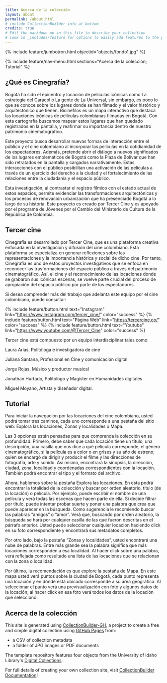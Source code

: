 ```yaml
---
title: Acerca de la colección
layout: about
permalink: /about.html
# include CollectionBuilder info at bottom
credits: true
# Edit the markdown on in this file to describe your collection
# Look in _includes/feature for options to easily add features to the page
---
```


{% include feature/jumbotron.html objectid="objects/fondo1.jpg" %}

{% include feature/nav-menu.html sections="Acerca de la colección; Tutorial" %}

## ¿Qué es Cinegrafía? 

Bogotá ha sido el epicentro y locación de películas icónicas como La estrategia del Caracol o La gente de La Universal, sin embargo, es poco lo que se conoce sobre los lugares donde se han filmado y el valor histórico y arquitectónico que tienen. Bicinefilos es un mapa interactivo que destaca las locaciones icónicas de películas colombianas filmadas en Bogotá. Con esta cartografía buscamos mapear estos lugares que han quedado registrados en la pantalla, y reafirmar su importancia dentro de nuestro patrimonio cinematográfico.

Este proyecto busca desarrollar nuevas formas de interacción entre el público y el cine colombiano al incorporar las películas en la cotidianidad de los espectadores. Además, pretende abrir el diálogo a nuevos significados de los lugares emblemáticos de Bogotá como la Plaza de Bolívar que han sido retratados en la pantalla y cargados narrativamente. Estas interacciones con el público posibilitan una activación de las películas a través de un ejercicio del derecho a la ciudad y el fortalecimiento de las relaciones entre la ciudadanía y el espacio público.
 
Esta investigación, al contrastar el registro fílmico con el estado actual de estos espacios, permite evidenciar las transformaciones arquitectónicas y los procesos de renovación urbanización que ha presenciado Bogotá a lo largo de su historia. Este proyecto es creado por Tercer Cine y es apoyado por el programa de Jóvenes por el Cambio del Ministerio de Cultura de la República de Colombia. 

## Tercer cine

Cinegrafía es desarrollado por Tercer Cine, que es una plataforma creativa enfocada en la investigación y difusión del cine colombiano. Esta plataforma se especializa en generar reflexiones sobre las representaciones y la importancia histórica y social de dicho cine. Por tanto, Cinegrafía es uno de estos proyectos investigativos que se enfoca en reconocer las trasformaciones del espacio público a través del patrimonio cinematográfico. Así, el cine y el reconocimiento de las locaciones donde se grabaron sus icónicas escenas, se vuelve parte crucial del proceso de apropiación del espacio público por parte de los espectadores. 

Si desea comprender más del trabajo que adelanta este equipo por el cine colombiano, puede consultar: 

{% include feature/button.html text="Instagram" link="https://www.instagram.com/tercer_cine/" color="success" %}
{% include feature/button.html text="Página Web" link="https://tercercine.co/" color="success" %}
{% include feature/button.html text="Youtube" link="https://www.youtube.com/@Tercer_Cine" color="success" %}

Tercer cine está compuesto por un equipo interdisciplinar tales como:

Laura Arias, Politóloga e investigadora de cine

Juliana Santana, Profesional en Cine y comunicación digital

Jorge Rojas, Músico y productor musical

Jonathan Hurtado, Politólogo y Magíster en Humanidades digitales

Miguel Moyano, Artista y diseñador digital. 

## Tutorial

Para iniciar la navegación por las locaciones del cine colombiano, usted podrá tomar tres caminos, cada uno corresponde a una pestaña del sitio web: Explora las locaciones, Zonas y localidades o Mapa. 

Las 3 opciones están pensadas para que comprenda la colección en su profundidad. Primero, debe saber que cada locación tiene un título, una descripción, una casilla que nos dice a qué película corresponde, el género cinematográfico, si la película es a color o en grises y su año de estreno; quien se encargó de dirigir y producir el filme y las direcciones de fotografía, arte y sonido. Así mismo, encontrará la sinopsis, la dirección, ciudad, zona, localidad y coordenadas correspondientes con la locación. También podrá encontrar el tipo y el formato del archivo. 

Ahora, hablemos sobre la pestaña Explora las locaciones. En esta podrá encontrar la totalidad de la colección y buscar por orden aleatorio, título (de la locación) o película. Por ejemplo, puede escribir el nombre de una película y verá todas las escenas que hacen parte de ella. Si decide filtrar por título, puede intentar probar suerte y poner una palabra que crea que puede aparecer en la búsqueda. Como sugerencia le recomiendo buscar las palabras “amigos” o “amor”. Verá que, buscando por orden aleatorio, la búsqueda se hará por cualquier casilla de las que fueron descritas en el párrafo anterior. Usted puede seleccionar cualquier locación haciendo click en su foto correspondiente y encontrará sus metadatos completos. 

Por otro lado, bajo la pestaña “Zonas y localidades”, usted encontrará una nube de palabras. Entre más grande sea la palabra significa que más locaciones corresponden a esa localidad. Al hacer click sobre una palabra, verá reflejada como resultado una lista de las locaciones que se relacionan con la zona o localidad. 

Por último, la recomendación es que explore la pestaña de Mapa. En este mapa usted verá puntos sobre la ciudad de Bogotá, cada punto representa una locación y en dónde está ubicado corresponde a su área geográfica. Al seleccionar el punto verá una previsualización con foto y algunos datos de la locación; al hacer click en esa foto verá todos los datos de la locación que seleccionó. 

## Acerca de la colección

This site is generated using [CollectionBuilder-GH](https://collectionbuilding.github.io/gh/), a project to create a free and simple digital collection using [GitHub Pages](https://pages.github.com/) from: 

- a CSV of collection metadata
- a folder of JPG images or PDF documents

The template repository features four objects from the University of Idaho Library's [Digital Collections](https://www.lib.uidaho.edu/digital). 

For full details of creating your own collection site, visit [CollectionBuilder Documentation](https://collectionbuilder.github.io/cb-docs/)!

<!-- IMPORTANT!!! DELETE this comment and the include below when you are finished editing this page for your collection. The include below introduces about page features. They will show up on your collection's about page until you delete it.  -->

